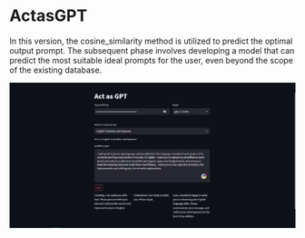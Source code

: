 # ActasGPT
 
In this version, the cosine_similarity method is utilized to predict the optimal output prompt. The subsequent phase involves developing a model that can predict the most suitable ideal prompts for the user, even beyond the scope of the existing database.

![Interface V1.0](https://github.com/Strikoder/ActasGPT/blob/main/V1.0.JPG?raw=true)
